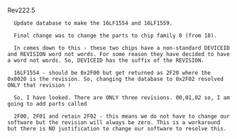 Rev222.5

      Update database to make the 16LF1554 and 16LF1559.

      Final change was to change the parts to chip family 0 (from 18).

      In comes down to this - these two chips have a non-standard DEVICEID and REVISION word not words. For some reason they have decided to have a word not words. So, DEVICEID has the suffix of the REVISION.

      16LF1554 - should be 0x2F00 but get returned as 2F20 where the 0x0020 is the revision. So, changing the database to 0x2F02 resolved ONLY that revision !

      So, I have looked. There are ONLY three revisions. 00,01,02 so, I am going to add parts called

      2F00, 2F01 and retain 2F02 - this means we do not have to change our software but the revision will always be zero. This is a workaround but there is NO justification to change our software to resolve this.

